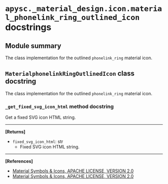 # `apysc._material_design.icon.material_phonelink_ring_outlined_icon` docstrings

## Module summary

The class implementation for the outlined `phonelink_ring` material icon.

## `MaterialphonelinkRingOutlinedIcon` class docstring

The class implementation for the outlined `phonelink_ring` material icon.

### `_get_fixed_svg_icon_html` method docstring

Get a fixed SVG icon HTML string.<hr>

**[Returns]**

- `fixed_svg_icon_html`: str
  - Fixed SVG icon HTML string.

<hr>

**[References]**

- [Material Symbols & Icons, APACHE LICENSE, VERSION 2.0](https://fonts.google.com/icons?icon.size=24&icon.color=%23e8eaed)
- [Material Symbols & Icons, APACHE LICENSE, VERSION 2.0](https://www.apache.org/licenses/LICENSE-2.0.html)